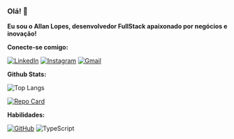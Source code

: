 ### Olá! 🖖 
**Eu sou o Allan Lopes, desenvolvedor FullStack apaixonado por negócios e inovação!**

**Conecte-se comigo:**

[![LinkedIn](https://img.shields.io/badge/LinkedIn-9A3B3B?style=for-the-badge&logo=linkedin&logoColor=white)](https://www.linkedin.com/in/allanlps/)
[![Instagram](https://img.shields.io/badge/-Instagram-9A3B3B?style=for-the-badge&logo=instagram&logoColor=white)](https://www.instagram.com/a_llan.lopes/)
[![Gmail](https://img.shields.io/badge/Gmail-9A3B3B?style=for-the-badge&logo=gmail&logoColor=red)](mailto:allanlps20@gmail.com)

**Github Stats:**

![Top Langs](https://github-readme-stats-git-masterrstaa-rickstaa.vercel.app/api/top-langs/?username=AllanLps&layout=compact&bg_color=9A3B3B&border_color=ffffff&title_color=ffffff&text_color=FFF)

[![Repo Card](https://github-readme-stats.vercel.app/api/pin/?username=AllanLps&repo=ignite-feed-main&bg_color=9A3B3B&border_color=30A3DC&show_icons=true&icon_color=F2ECBE&title_color=FFF&text_color=FFF)](https://github.com/AllanLps/ignite-feed-main)

**Habilidades:**

[![GitHub](https://img.shields.io/badge/GitHub-9A3B3B?style=for-the-badge&logo=github&logoColor=white)](https://github.com/AllanLps)
![TypeScript](https://img.shields.io/badge/TypeScript-9A3B3B?style=for-the-badge&logo=typescript&logoColor=white)